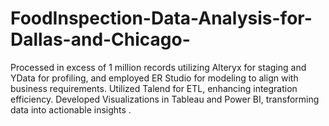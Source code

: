 # FoodInspection-Data-Analysis-for-Dallas-and-Chicago-
Processed in excess of 1 million records utilizing Alteryx for staging and YData for profiling, and employed ER Studio for modeling to align with business requirements. Utilized Talend for ETL, enhancing integration efficiency. Developed  Visualizations in Tableau and Power BI, transforming data into actionable insights .
